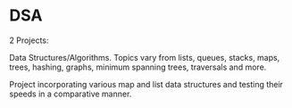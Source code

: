 # DSA
2 Projects:

Data Structures/Algorithms. Topics vary from lists, queues, stacks, maps, trees, hashing, graphs, minimum spanning trees, traversals and more.

Project incorporating various map and list data structures and testing their speeds in a comparative manner.
